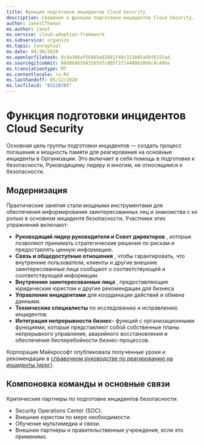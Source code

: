 ```yaml
---
title: Функция подготовки инцидентов Cloud Security
description: Сведения о функции подготовки инцидентов Cloud Security.
author: JanetCThomas
ms.author: janet
ms.service: cloud-adoption-framework
ms.subservice: organize
ms.topic: conceptual
ms.date: 04/30/2020
ms.openlocfilehash: 8c9a30baf5b985e81881f48c313805a68f6325ad
ms.sourcegitcommit: 60d8b863d431b5d7c005f2f14488620b6c4c49be
ms.translationtype: MT
ms.contentlocale: ru-RU
ms.lasthandoff: 05/12/2020
ms.locfileid: "83228785"
---
```

# <a name="function-of-cloud-security-incident-preparation"></a>Функция подготовки инцидентов Cloud Security

Основная цель группы подготовки инцидентов — создать процесс погашения и мощность памяти для реагирования на основные инциденты в Организации. Это включает в себя помощь в подготовке к безопасности, Руководящему лидеру и многим, не относящимся к безопасности.

## <a name="modernization"></a>Модернизация

Практические занятия стали мощными инструментами для обеспечения информирования заинтересованных лиц и знакомства с их ролью в основном инциденте безопасности. Участники этих упражнений включают:

- **Руководящий лидер руководителя и Совет директоров** , которые позволяют принимать стратегические решения по рискам и предоставлять ценную информацию.
- **Связь и общедоступные отношения** , чтобы гарантировать, что внутренние пользователи, клиенты и другие внешние заинтересованные лица сообщают о соответствующей и соответствующей информации.
- **Внутренние заинтересованные лица** , предоставляющие юридические юристом и другие рекомендации для бизнеса
- **Управление инцидентами** для координации действий и обмена данными.
- **Технические специалисты** по исследованию и исправлению инцидентов.
- **Интеграция непрерывности бизнес-** функций с организационными функциями, которые представляют собой собственные планы непрерывного управления, аварийного восстановления и обеспечения бесперебойности бизнес-процессов.

<!-- docsTest:ignore "Incident Response Reference Guide (IRRG)" -->
<!-- cSpell:ignore IRRG -->

Корпорация Майкрософт опубликовала полученные уроки и рекомендации в [справочном руководстве по реагированию на инциденты (иррг)](https://aka.ms/IRRG).

## <a name="team-composition-and-key-relationships"></a>Компоновка команды и основные связи

Критические партнеры по подготовке инцидентов безопасности:

- Security Operations Center (SOC).
- Внешние юристом по мере необходимости.
- Обучение мультимедиа и связи.
- Внешние партнеры и правительственные учреждения, если это применимо.

